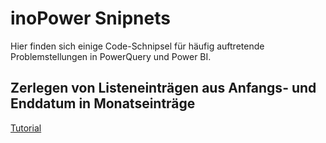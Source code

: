 # inoPower Snipnets

Hier finden sich einige Code-Schnipsel für häufig auftretende Problemstellungen in PowerQuery und Power BI.

## Zerlegen von Listeneinträgen aus Anfangs- und Enddatum in Monatseinträge

[Tutorial](/tutorials/StartEnde.md)
